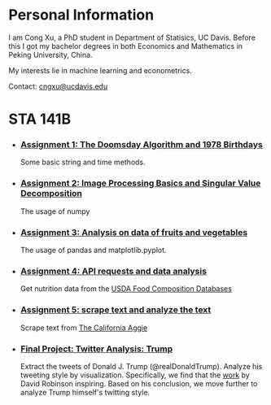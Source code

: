 # Personal Information

I am Cong Xu, a PhD student in Department of Statisics, UC Davis. Before this I got my bachelor degrees in both Economics and Mathematics in Peking University, China.

My interests lie in machine learning and econometrics.

Contact: cngxu@ucdavis.edu

# STA 141B
- ### [Assignment 1: The Doomsday Algorithm and 1978 Birthdays](https://github.com/kevinxucong/kevinxucong.github.io/blob/master/Assignment_1_revised.ipynb)
  Some basic string and time methods.
- ### [Assignment 2: Image Processing Basics and Singular Value Decomposition](Assignment_2(Cong_Xu)-1.ipynb)
  The usage of numpy
- ### [Assignment 3: Analysis on data of fruits and vegetables](Assignment_3(Cong_Xu).ipynb)
  The usage of pandas and matplotlib.pyplot.
- ### [Assignment 4: API requests and data analysis](Assignment_4(Cong_Xu).ipynb)
  Get nutrition data from the [USDA Food Composition Databases](https://ndb.nal.usda.gov/ndb/search/list)
- ### [Assignment 5: scrape text and analyze the text](Assignment_5(Cong_Xu).ipynb)
  Scrape text from [The California Aggie](https://theaggie.org/)
- ### [Final Project: Twitter Analysis: Trump](https://github.com/kevinxucong/141B)
  Extract the tweets of Donald J. Trump (@realDonaldTrump). Analyze his tweeting style by visualization. Specifically, we find that the [work](http://varianceexplained.org/r/trump-tweets/) by David Robinson inspiring. Based on his conclusion, we move further to analyze Trump himself's twitting style.
  
